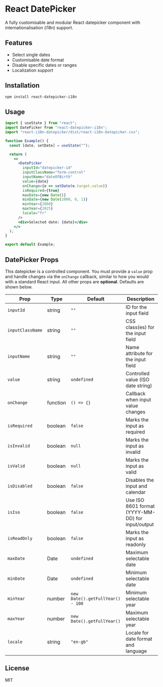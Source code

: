 # React DatePicker

A fully customisable and modular React datepicker component with internationalisation (i18n) support.

## Features

- Select single dates
- Customisable date format
- Disable specific dates or ranges
- Localization support

## Installation

```bash
npm install react-datepicker-i18n
```

## Usage

```jsx
import { useState } from "react";
import DatePicker from "react-datepicker-i18n";
import "react-i18n-datepicker/dist/react-i18n-datepicker.css";

function Example() {
  const [date, setDate] = useState("");

  return (
    <>
      <DatePicker
        inputId="datepicker-id"
        inputClassName="form-control"
        inputName="dateOfBirth"
        value={date}
        onChange={e => setDate(e.target.value)}
        isRequired={true}
        maxDate={new Date()}
        minDate={new Date(2000, 0, 1)}
        minYear={2000}
        maxYear={2025}
        locale="fr"
      />
      <div>Selected date: {date}</div>
    </>
  );
}

export default Example;
```

## DatePicker Props

This datepicker is a controlled component. 
You must provide a `value` prop and handle changes via the `onChange` callback, similar to how you would with a standard React input.
All other props are **optional**. 
Defaults are shown below.

| Prop             | Type     | Default                          | Description                         |
| ---------------- | -------- | -------------------------------- | ----------------------------------- |
| `inputId`        | string   | `""`                             | ID for the input field              |
| `inputClassName` | string   | `""`                             | CSS class(es) for the input field   |
| `inputName`      | string   | `""`                             | Name attribute for the input field  |
| `value`          | string   | `undefined`                      | Controlled value (ISO date string)  |
| `onChange`       | function | `() => {}`                       | Callback when input value changes   |
| `isRequired`     | boolean  | `false`                          | Marks the input as required         |
| `isInvalid`      | boolean  | `null`                           | Marks the input as invalid          |
| `isValid`        | boolean  | `null`                           | Marks the input as valid            |
| `isDisabled`     | boolean  | `false`                          | Disables the input and calendar     |
| `isIso`          | boolean  | `false`                          | Use ISO 8601 format (YYYY-MM-DD) for input/output   |
| `isReadOnly`     | boolean  | `false`                          | Marks the input as readonly         |
| `maxDate`        | Date     | `undefined`                      | Maximum selectable date             |
| `minDate`        | Date     | `undefined`                      | Minimum selectable date             |
| `minYear`        | number   | `new Date().getFullYear() - 100` | Minimum selectable year             |
| `maxYear`        | number   | `new Date().getFullYear()`       | Maximum selectable year             |
| `locale`         | string   | `"en-gb"`                        | Locale for date format and language |

## License

MIT
